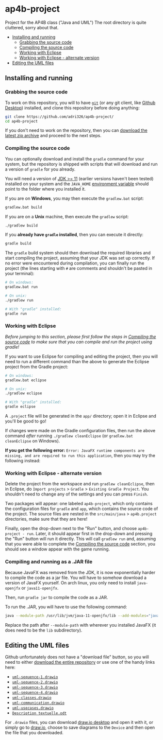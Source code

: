 # ap4b-project

Project for the AP4B class ("Java and UML")
The root directory is quite cluttered, sorry about that.

- [Installing and running](#installing-and-running)
    - [Grabbing the source code](#grabbing-the-source-code)
    - [Compiling the source code](#compiling-the-source-code)
    - [Working with Eclipse](#working-with-eclipse)
    - [Working with Eclipse - alternate version](#working-with-eclipse---alternate-version)
- [Editing the UML files](#editing-the-uml-files)

## Installing and running

### Grabbing the source code

To work on this repository, you will to have [`git`](https://git-scm.com/) (or any git client, like [Github Desktop](https://desktop.github.com/)) installed, and clone this repository before doing anything:

```sh
git clone https://github.com/adri326/ap4b-project/
cd ap4b-project
```

If you don't need to work on the repository, then you can [download the latest zip archive](https://github.com/adri326/ap4b-project/archive/refs/heads/main.zip) and proceed to the next steps.

### Compiling the source code

You can optionally download and install the `gradle` command for your system, but the repository is shipped with scripts that will download and run a version of `gradle` for you already.

You will need a version of [JDK >= 11](http://openjdk.java.net/) (earlier versions haven't been tested) installed on your system and the `JAVA_HOME` [environment variable](https://www.architectryan.com/2018/08/31/how-to-change-environment-variables-on-windows-10/) should point to the folder where you installed it.

If you are on **Windows**, you may then execute the `gradlew.bat` script:

```bat
gradlew.bat build
```

If you are on a **Unix** machine, then execute the `gradlew` script:

```sh
./gradlew build
```

If you **already have `gradle` installed**, then you can execute it directly:

```sh
gradle build
```

The `gradle` build system should then download the required libraries and start compiling the project, assuming that your JDK was set up correctly.
If no error were encountered during compilation, you can finally run the project (the lines starting with `#` are comments and shouldn't be pasted in your terminal):

```sh
# On windows:
gradlew.bat run

# On unix:
./gradlew run

# With "gradle" installed:
gradle run
```

### Working with Eclipse

*Before jumping to this section, please first follow the steps in [Compiling the source code](#compiling-the-source-code) to make sure that you can compile and run the project using gradle!*

If you want to use Eclipse for compiling and editing the project, then you will need to run a different command than the above to generate the Eclipse project from the Gradle project:

```sh
# On windows:
gradlew.bat eclipse

# On unix:
./gradlew eclipse

# With "gradle" installed:
gradle eclipse
```

A `.project` file will be generated in the `app/` directory; open it in Eclipse and you'll be good to go!

If changes were made on the Gradle configuration files, then run the above command *after* running `./gradlew cleanEclipse` (or `gradlew.bat cleanEclipse` on Windows).

**If you get the following error:** `Error: JavaFX runtime components are missing, and are required to run this application`, then you may try the following instead:

### Working with Eclipse - alternate version

Delete the project from the workspace and run `gradlew cleanEclipse`, then in Eclipse, do `Import projects` > `Gradle` > `Existing Gradle Project`.
You shouldn't need to change any of the settings and you can press `Finish`.

Two packages will appear: one labeled `ap4b-project`, which only contains the configuration files for `gradle` and `app`, which contains the source code of the project.
The source files are nested in the `src/main/java` > `ap4b.project` directories, make sure that they are here!

Finally, open the drop-down next to the "Run" button, and choose `ap4b-project - run`.
Later, it should appear first in the drop-down and pressing the "Run" button will run it directly.
This will call `gradlew run` and, assuming that you were able to complete the [Compiling the source code](#compiling-the-source-code) section, you should see a window appear with the game running.

### Compiling and running as a .JAR file

Because JavaFX was removed from the JDK, it is now exponentially harder to compile the code as a jar file.
You will have to somehow download a version of JavaFX yourself. On arch linux, you only need to install `java-openjfx` or `java11-openjfx`.

Then, run `gradle jar` to compile the code as a JAR.

To run the .JAR, you will have to use the following command:

```sh
java --module-path /usr/lib/jvm/java-11-openjfx/lib --add-modules="javafx.controls" -jar app/build/libs/ap4b.project-1.0.0.jar
```

Replace the path after `--module-path` with wherever you installed JavaFX (it does need to be the `lib` subdirectory).

## Editing the UML files

Github unfortunately does not have a "download file" button, so you will need to either [download the entire repository](#grabbing-the-source-code) or use one of the handy links here:

<!-- Come on, github, how hard is it for you team to implement this? -->

- [`uml-sequence-1.drawio`](https://downgit.github.io/#/home?url=https://github.com/adri326/ap4b-project/blob/main/uml-sequence-1.drawio)
- [`uml-sequence-2.drawio`](https://downgit.github.io/#/home?url=https://github.com/adri326/ap4b-project/blob/main/uml-sequence-2.drawio)
- [`uml-sequence-3.drawio`](https://downgit.github.io/#/home?url=https://github.com/adri326/ap4b-project/blob/main/uml-sequence-3.drawio)
- [`uml-sequence-4.drawio`](https://downgit.github.io/#/home?url=https://github.com/adri326/ap4b-project/blob/main/uml-sequence-4.drawio)
- [`uml-classes.drawio`](https://downgit.github.io/#/home?url=https://github.com/adri326/ap4b-project/blob/main/uml-classes.drawio)
- [`uml-communication.drawio`](https://downgit.github.io/#/home?url=https://github.com/adri326/ap4b-project/blob/main/uml-communication.drawio)
- [`uml-usecases.drawio`](https://downgit.github.io/#/home?url=https://github.com/adri326/ap4b-project/blob/main/uml-usecases.drawio)
- [`Description textuelle.odt`](https://downgit.github.io/#/home?url=https://github.com/adri326/ap4b-project/blob/main/Description%20textuelle.odt)

For `.drawio` files, you can download [draw.io desktop](https://github.com/jgraph/drawio-desktop/releases) and open it with it, or simply go to [draw.io](https://app.diagrams.net/), choose to save diagrams to the `Device` and then open the file that you downloaded.
